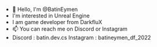 - 👋 Hello, I'm @BatinEymen
- I'm interested in Unreal Engine
- I am game developer from DarkfluX
- 📫 You can reach me on Discord or Instagram
- Discord : batin.dev.cs Instagram : batineymen_df_2022
